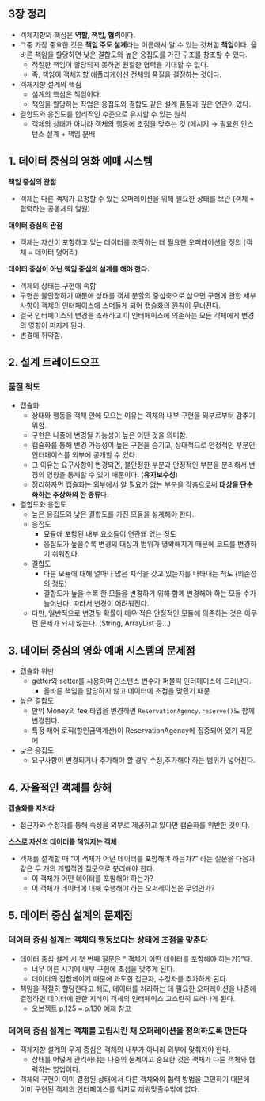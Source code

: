 ## 3장 정리

- 객체지향의 핵심은 **역할, 책임, 협력**이다.
- 그중 가장 중요한 것은 **책임 주도 설계**라는 이름에서 알 수 있는 것처럼  **책임**이다. 올바른 책임을 할당하면 낮은 결합도와 높은 응집도를 가진 구조를 창조할 수 있다.
    - 적절한 책임이 할당되지 못하면 원할한 협력을 기대할 수 없다.
    - 즉, 책임이 객체지향 애플리케이션 전체의 품질을 결정하는 것이다.
- 객체지향 설계의 핵심
    - 설계의 핵심은 책임이다.
    - 책임을 할당하는 작업은 응집도와 결합도 같은 설계 품질과 깊은 연관이 있다.
- 결합도와 응집도를 합리적인 수준으로 유지할 수 있는 원칙
    - 객체의 상태가 아니라 객체의 행동에 초점을 맞추는 것 (메시지 → 필요한 인스턴스 설계 + 책임 분배

## 1. 데이터 중심의 영화 예매 시스템

**책임 중심의 관점**

- 객체는 다른 객체가 요청할 수 있는 오퍼레이션을 위해 필요한 상태를 보관 (객체 = 협력하는 공동체의 일원)

**데이터 중심의 관점**

- 객체는 자신이 포함하고 있는 데이터를 조작하는 데 필요한 오퍼레이션을 정의 (객체 = 데이터 덩어리)

**데이터 중심이 아닌 책임 중심의 설계를 해야 한다.**

- 객체의 상태는 구현에 속함
- 구현은 불안정하기 때문에 상태를 객체 분할의 중심축으로 삼으면 구현에 관한 세부사항이 객체의 인터페이스에 스며들게 되어 캡슐화의 원칙이 무너진다.
- 결국 인터페이스의 변경을 초래하고 이 인터페이스에 의존하는 모든 객체에게 변경의 영향이 퍼지게 된다.
- 변경에 취약함.

## 2. 설계 트레이드오프

### 품질 척도

- 캡슐화
    - 상태와 행동을 객체 안에 모으는 이유는 객체의 내부 구현을 외부로부터 감추기 위함.
    - 구현은 나중에 변경될 가능성이 높은 어떤 것을 의미함.
    - 캡슐화를 통해 변경 가능성이 높은 구현을 숨기고, 상대적으로 안정적인 부분인 인터페이스를 외부에 공개할 수 있다.
    - 그 이유는 요구사항이 변경되면, 불안정한 부분과 안정적인 부분을 분리해서 변경의 영향을 통제할 수 있기 때문이다. (**유지보수성**)
    - 정리하자면 캡슐화는 외부에서 알 필요가 없는 부분을 감춤으로써 **대상을 단순화하는 추상화의 한 종류**다.
- 결합도와 응집도
    - 높은 응집도와 낮은 결합도를 가진 모듈을 설계해야 한다.
    - 응집도
        - 묘듈에 포함된 내부 요소들이 연관돼 있는 정도
        - 응집도가 높을수록 변경의 대상과 범위가 명확해지기 때문에 코드를 변경하기 쉬워진다.
    - 결합도
        - 다른 모듈에 대해 얼마나 많은 지식을 갖고 있는지를 나타내는 척도 (의존성의 정도)
        - 결합도가 높을 수록 한 모듈을 변경하기 위해 함꼐 변경해야 하는 모듈 수가 늘어난다. 따라서 변경이 어려워진다.
    - 다만, 일반적으로 변경될 확률이 매우 적은 안정적인 모듈에 의존하는 것은 아무런 문제가 되지 않는다. (String, ArrayList 등…)

## 3. 데이터 중심의 영화 예매 시스템의 문제점

- 캡슐화 위반
    - getter와 setter를 사용하여 인스턴스 변수가 퍼블릭 인터페이스에 드러난다.
        - 올바른 책임을 할당하지 않고 데이터에 초점을 맞췄기 때문
- 높은 결합도
    - 만약 Money의 fee 타입을 변경하면 `ReservationAgency.reserve()`도 함께 변경된다.
    - 특정 제어 로직(할인금액계산)이 ReservationAgency에 집중되어 있기 때문에
- 낮은 응집도
    - 요구사항이 변경되거나 추가해야 할 경우 수정,추가해야 하는 범위가 넓어진다.

## 4. 자율적인 객체를 향해

**캡슐화를 지켜라**

- 접근자와 수정자를 통해 속성을 외부로 제공하고 있다면 캡슐화를 위반한 것이다.

**스스로 자신의 데이터를 책임지는 객체**

- 객체를 설계할 때 “이 객체가 어떤 데이터를 포함해야 하는가?” 라는 질문을 다음과 같은 두 개의 개별적인 질문으로 분리해야 한다.
    - 이 객체가 어떤 데이터를 포함해야 하는가?
    - 이 객체가 데이터에 대해 수행해야 하는 오퍼레이션은 무엇인가?

## 5. 데이터 중심 설계의 문제점

### 데이터 중심 설계는 객체의 행동보다는 상태에 초점을 맞춘다

- 데이터 중심 설계 시 첫 번째 질문은 “ 객체가 어떤 데이터를 포함해야 하는가?”다.
    - 너무 이른 시기에 내부 구현에 초점을 맞추게 된다.
    - 데이터의 집합체이기 때문에 과도한 접근자, 수정자를 추가하게 된다.
- 책임을 적절히 할당한다고 해도, 데이터를 처리하는 데 필요한 오퍼레이션을 나중에 결정하면 데이터에 관한 지식이 객체의 인터페이스 고스란히 드러나게 된다.
    - 오브젝트 p.125 ~ p.130 예제 참고

### 데이터 중심 설계는 객체를 고립시킨 채 오퍼레이션을 정의하도록 만든다

- 객체지향 설계의 무게 중심은 객체의 내부가 아니라 외부에 맞춰져야 한다.
    - 상태를 어떻게 관리하냐는 나중의 문제이고 중요한 것은 객체가 다른 객체와 협력하는 방법이다.
- 객체의 구현이 이미 결정된 상태에서 다른 객체와의 협력 방법을 고민하기 때문에 이미 구현된 객체의 인터페이스를 억지로 끼워맞출수밖에 없다.
